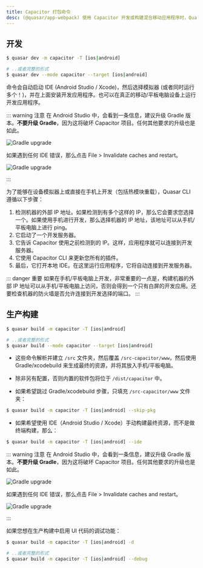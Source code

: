 ```yaml
---
title: Capacitor 打包命令
desc: (@quasar/app-webpack) 使用 Capacitor 开发或构建混合移动应用程序时，Quasar CLI 的命令列表。
---
```


## 开发

```bash
$ quasar dev -m capacitor -T [ios|android]

# ..或者完整的形式
$ quasar dev --mode capacitor --target [ios|android]
```

命令会自动启动 IDE (Android Studio / Xcode)，然后选择模拟器 (或者同时运行多个！)，并在上面安装开发应用程序。也可以在真正的移动/平板电脑设备上运行开发应用程序。

::: warning 注意
在 Android Studio 中，会看到一条信息，建议升级 Gradle 版本。**不要升级 Gradle**，因为这将破坏 Capacitor 项目。任何其他要求的升级也是如此。

<img src="https://cdn.quasar.dev/img/gradle-upgrade-notice.png" alt="Gradle upgrade" class="q-my-md fit rounded-borders" style="max-width: 350px">

如果遇到任何 IDE 错误，那么点击 File > Invalidate caches and restart。

<img src="https://cdn.quasar.dev/img/gradle-invalidate-cache.png" alt="Gradle upgrade" class="q-mt-md fit rounded-borders" style="max-width: 350px">

:::

为了能够在设备模拟器上或直接在手机上开发（包括热模块重载），Quasar CLI 遵循以下步骤：

1. 检测机器的外部 IP 地址。如果检测到有多个这样的 IP，那么它会要求您选择一个。如果使用手机进行开发，那么选择机器的 IP 地址，该地址可以从手机/平板电脑上进行 ping。
2. 它启动了一个开发服务器。
3. 它告诉 Capacitor 使用之前检测到的 IP。这样，应用程序就可以连接到开发服务器。
4. 它使用 Capacitor CLI 来更新您所有的插件。
5. 最后，它打开本地 IDE。在这里运行应用程序，它将自动连接到开发服务器。

::: danger 重要
如果在手机/平板电脑上开发，非常重要的一点是，构建机器的外部 IP 地址可以从手机/平板电脑上访问，否则会得到一个只有白屏的开发应用。还要检查机器的防火墙是否允许连接到开发选择的端口。
:::

## 生产构建

```bash
$ quasar build -m capacitor -T [ios|android]

# ..或者完整的形式
$ quasar build --mode capacitor --target [ios|android]
```

* 这些命令解析并建立 `/src` 文件夹，然后覆盖 `/src-capacitor/www`，然后使用 Gradle/xcodebuild 来生成最终的资源，并将其放入手机/平板电脑。

* 除非另有配置，否则内置的软件包将位于 `/dist/capacitor` 中。

* 如果希望跳过 Gradle/xcodebuild 步骤，只填充 `/src-capacitor/www` 文件夹：

```bash
$ quasar build -m capacitor -T [ios|android] --skip-pkg
```

* 如果希望使用 IDE（Android Studio / Xcode）手动构建最终资源，而不是做终端构建，那么：

```bash
$ quasar build -m capacitor -T [ios|android] --ide
```

::: warning 注意
在 Android Studio 中，会看到一条信息，建议升级 Gradle 版本。**不要升级 Gradle**，因为这将破坏 Capacitor 项目。任何其他要求的升级也是如此。

<img src="https://cdn.quasar.dev/img/gradle-upgrade-notice.png" alt="Gradle upgrade" class="q-my-md fit rounded-borders" style="max-width: 350px">

如果遇到任何 IDE 错误，那么点击 File > Invalidate caches and restart。

<img src="https://cdn.quasar.dev/img/gradle-invalidate-cache.png" alt="Gradle upgrade" class="q-mt-md fit rounded-borders" style="max-width: 350px">

:::

如果您想在生产构建中启用 UI 代码的调试功能：

```bash
$ quasar build -m capacitor -T [ios|android] -d

# ..或者完整的形式
$ quasar build -m capacitor -T [ios|android] --debug
```
